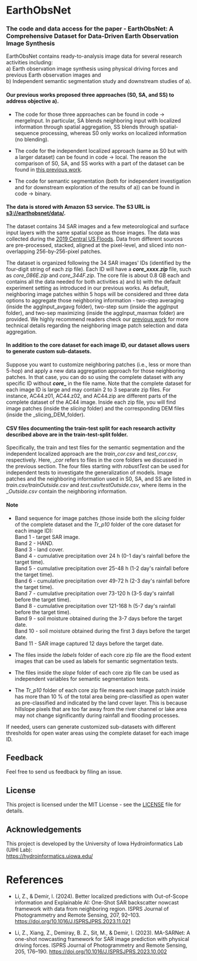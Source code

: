 # EarthObsNet

### The code and data access for the paper - EarthObsNet: A Comprehensive Dataset for Data-Driven Earth Observation Image Synthesis

EarthObsNet contains ready-to-analysis image data for several research activities including:<br/> 
a) Earth observation image synthesis using physical driving forces and previous Earth observation images and<br/> 
b) Independent semantic segmentation study and downstream studies of a).

#### Our previous works proposed three approaches (S0, SA, and SS) to address objective a). 

* The code for those three approaches can be found in code -> mergeInput.
In particular, SA blends neighboring input with localized information through spatial aggregation, SS blends through spatial-sequence processing, whereas S0 only works on localized information (no blending).

* The code for the independent localized approach (same as S0 but with a larger dataset) can be found in code -> local. The reason the comparison of S0, SA, and SS works with a part of the dataset can be found in [this previous work](https://doi.org/10.1016/j.isprsjprs.2023.11.021). 

* The code for semantic segmentation (both for independent investigation and for downstream exploration of the results of a)) can be found in code -> binary.


#### The data is stored with Amazon S3 service. The S3 URL is <ins>s3://earthobsnet/data/</ins>.<br/>
The dataset contains 34 SAR images and a few meteorological and surface input layers with the same spatial scope as those images. The data was collected during the [2019 Central US Floods](https://appliedsciences.nasa.gov/what-we-do/disasters/disasters-activations/central-us-flooding-and-storms-spring-2019). Data from different sources are pre-processed, stacked, aligned at the pixel-level, and sliced into non-overlapping 256-by-256-pixel patches.  

The dataset is organized following the 34 SAR images' IDs (identified by the four-digit string of each zip file). Each ID will have a **_core_xxxx.zip_** file, such as _core_086E.zip_ and _core_344F.zip_. The core file is about 0.8 GB each and contains all the data needed for both activities a) and b) with the default experiment setting as introduced in our previous works. As default, neighboring image patches within 5 hops will be considered and three data options to aggregate those neighboring information - two-step averaging (inside the aggInput_avgavg folder), two-step sum (inside the aggInput folder), and two-sep maximizing (inside the aggInput_maxmax folder) are provided. We highly recommend readers check our [previous work](https://doi.org/10.1016/j.isprsjprs.2023.11.021) for more technical details regarding the neighboring image patch selection and data aggregation.  

#### In addition to the core dataset for each image ID, our dataset allows users to generate custom sub-datasets.
Suppose you want to customize neighboring patches (i.e., less or more than 5-hop) and apply a new data aggregation approach for those neighboring patches. In that case, you can do so using the complete dataset with any specific ID without **_core__** in the file name. Note that the complete dataset for each image ID is large and may contain 2 to 3 separate zip files. For instance, AC44.z01, AC44.z02, and AC44.zip are different parts of the complete dataset of the AC44 image. Inside each zip file, you will find image patches (inside the _slicing_ folder) and the corresponding DEM files (inside the _slicing_DEM_folder).  

#### CSV files documenting the train-test split for each research activity described above are in the train-test-split folder.
Specifically, the train and test files for the semantic segmentation and the independent localized approach are the _train_cor.csv_ and _test_cor.csv_, respectively. Here, __cor_ refers to files in the core folders we discussed in the previous section. The four files starting with _robustTest_ can be used for independent tests to investigate the generalization of models. Image patches and the neighboring information used in S0, SA, and SS are listed in _train.csv/trainOutside.csv_ and _test.csv/testOutside.csv_, where items in the __Outside.csv_ contain the neighboring information.   

#### Note
* Band sequence for image patches (those inside both the _slicing_ folder of the complete dataset and the _Tr_p10_ folder of the core dataset for each image ID):<br/>
Band 1 - target SAR image. <br/>
Band 2 - HAND. <br/>
Band 3 - land cover. <br/>
Band 4 - cumulative precipitation over 24 h (0-1 day's rainfall before the target time). <br/>
Band 5 - cumulative precipitation over 25-48 h (1-2 day's rainfall before the target time). <br/>
Band 6 - cumulative precipitation over 49-72 h (2-3 day's rainfall before the target time). <br/>
Band 7 - cumulative precipitation over 73-120 h (3-5 day's rainfall before the target time). <br/>
Band 8 - cumulative precipitation over 121-168 h (5-7 day's rainfall before the target time). <br/>
Band 9 - soil moisture obtained during the 3-7 days before the target date. <br/>
Band 10 - soil moisture obtained during the first 3 days before the target date. <br/>
Band 11 - SAR image captured 12 days before the target date. <br/>

* The files inside the _labels_ folder of each core zip file are the flood extent images that can be used as labels for semantic segmentation tests.
* The files inside the _slope_ folder of each core zip file  can be used as independent variables for semantic segmentation tests.
* The _Tr_p10_ folder of each core zip file means each image patch inside has more than 10 % of the total area being pre-classified as open water as pre-classified and indicated by the land cover layer. This is because hillslope pixels that are too far away from the river channel or lake area may not change significantly during rainfall and flooding processes.<br/>

If needed, users can generate customized sub-datasets with different thresholds for open water areas using the complete dataset for each image ID. 

## Feedback
Feel free to send us feedback by filing an issue.

## License
This project is licensed under the MIT License - see the [LICENSE](LICENSE) file for details.

## Acknowledgements
This project is developed by the University of Iowa Hydroinformatics Lab (UIHI Lab):  
https://hydroinformatics.uiowa.edu/

# References
* Li, Z., & Demir, I. (2024). Better localized predictions with Out-of-Scope information and Explainable AI: One-Shot SAR backscatter nowcast framework with data from neighboring region. ISPRS Journal of Photogrammetry and Remote Sensing, 207, 92–103. https://doi.org/10.1016/J.ISPRSJPRS.2023.11.021

* Li, Z., Xiang, Z., Demiray, B. Z., Sit, M., & Demir, I. (2023). MA-SARNet: A one-shot nowcasting framework for SAR image prediction with physical driving forces. ISPRS Journal of Photogrammetry and Remote Sensing, 205, 176–190. https://doi.org/10.1016/J.ISPRSJPRS.2023.10.002
 

